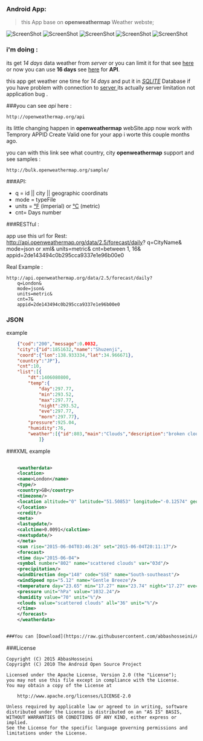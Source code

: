 
### Android App:

>this App base on **openweathermap** Weather webste;

![ScreenShot](https://github.com/abbashosseini/Android-Persian-weather/blob/master/1.png)
![ScreenShot](https://github.com/abbashosseini/Android-Persian-weather/blob/master/2.png)
![ScreenShot](https://github.com/abbashosseini/Android-Persian-weather/blob/master/3.png)
![ScreenShot](https://github.com/abbashosseini/Android-Persian-weather/blob/master/4.png)
![ScreenShot](https://github.com/abbashosseini/Android-Persian-weather/blob/master/5.png)

### i'm doing :

its get *14 days* data weather from *server* or you can limit it for that see [here](http://openweathermap.org/forecast5) or now you can use **16 days** see [here](http://openweathermap.org/forecast16) for **API**.

this app get weather one time for *14 days* and put it in [*SQLITE*](http://developer.android.com/guide/topics/providers/content-providers.html) Database if you have problem with connection to [server ](http://openweathermap.org/) its actually server limitation not application bug .

###you can see *api* here :

	http://openweathermap.org/api

its little changing happen in **openweathermap** webSite.app now work with Temprory APPID Create Valid one for your app 
i worte this couple months ago.

you can with this link see what country, city **openweathermap** support and see samples :

	http://bulk.openweathermap.org/sample/
	
###API:

* q = id || city || geographic coordinats
* mode = typeFile
* units =  [°F](https://en.wikipedia.org/wiki/Fahrenheit) (imperial) or [°C](https://en.wikipedia.org/wiki/Celsius) (metric)
* cnt= Days number
	


###RESTful :

app use this url for Rest:
	http://api.openweathermap.org/data/2.5/forecast/daily?
		q=CityName&
		mode=json or xml&
		units=metric&
		cnt=between 1, 16&
		appid=2de143494c0b295cca9337e1e96b00e0

Real Example :

	http://api.openweathermap.org/data/2.5/forecast/daily?
		q=London&
		mode=json&
		units=metric&
		cnt=7&
		appid=2de143494c0b295cca9337e1e96b00e0
		
### JSON
example
```json
	{"cod":"200","message":0.0032,
	"city":{"id":1851632,"name":"Shuzenji",
	"coord":{"lon":138.933334,"lat":34.966671},
	"country":"JP"},
	"cnt":10,
	"list":[{
	    "dt":1406080800,
	    "temp":{
	        "day":297.77,
	        "min":293.52,
	        "max":297.77,
	        "night":293.52,
	        "eve":297.77,
	        "morn":297.77},
	    "pressure":925.04,
	    "humidity":76,
	    "weather":[{"id":803,"main":"Clouds","description":"broken clouds","icon":"04d"}],}
	        ]}
```	        
###XML
example
```xml	
	
	<weatherdata>
	<location>
	<name>London</name>
	<type/>
	<country>GB</country>
	<timezone/>
	<location altitude="0" latitude="51.50853" longitude="-0.12574" geobase="geonames" geobaseid="0"/>
	</location>
	<credit/>
	<meta>
	<lastupdate/>
	<calctime>0.0091</calctime>
	<nextupdate/>
	</meta>
	<sun rise="2015-06-04T03:46:26" set="2015-06-04T20:11:17"/>
	<forecast>
	<time day="2015-06-04">
	<symbol number="802" name="scattered clouds" var="03d"/>
	<precipitation/>
	<windDirection deg="148" code="SSE" name="South-southeast"/>
	<windSpeed mps="5.12" name="Gentle Breeze"/>
	<temperature day="23.65" min="17.27" max="23.74" night="17.27" eve="22.94" morn="17.54"/>
	<pressure unit="hPa" value="1032.24"/>
	<humidity value="70" unit="%"/>
	<clouds value="scattered clouds" all="36" unit="%"/>
	</time>
	</forecast>
	</weatherdata>
	

###You can [Download](https://raw.githubusercontent.com/abbashosseini/Android-Persian-weather/master/app/App.apk) APK File.
```
###License

	Copyright (C) 2015 AbbasHosseini
	Copyright (C) 2010 The Android Open Source Project
	
	Licensed under the Apache License, Version 2.0 (the "License");
	you may not use this file except in compliance with the License.
	You may obtain a copy of the License at
	
	    http://www.apache.org/licenses/LICENSE-2.0
	
	Unless required by applicable law or agreed to in writing, software
	distributed under the License is distributed on an "AS IS" BASIS,
	WITHOUT WARRANTIES OR CONDITIONS OF ANY KIND, either express or implied.
	See the License for the specific language governing permissions and
	limitations under the License.
